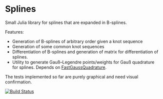 # Splines

Small Julia library for splines that are expanded in B-splines.

Features:
- Generation of B-splines of arbitrary order given a knot sequence
- Generation of some common knot sequences
- Differentiation of B-splines and generation of matrix for
  differentiation of splines.
- Utility to generate Gauß–Legendre points/weights for Gauß quadrature
  for splines. Depends on [FastGaussQuadrature](https://github.com/ajt60gaibb/FastGaussQuadrature.jl).

The tests implemented so far are purely graphical and need visual
confirmation.

[![Build Status](https://travis-ci.org/jagot/Splines.jl.svg?branch=master)](https://travis-ci.org/jagot/Splines.jl)
